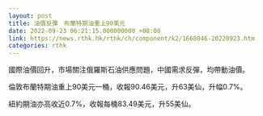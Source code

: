 ```yaml
---
layout: post
title: 油價反彈　布蘭特期油重上90美元
date: 2022-09-23 06:21:15.000000000 +08:00
link: https://news.rthk.hk/rthk/ch/component/k2/1668046-20220923.htm
categories: rthk
---
```


國際油價回升，市場關注俄羅斯石油供應問題，中國需求反彈，均帶動油價。

倫敦布蘭特期油重上90美元一桶，收報90.46美元，升63美仙，升幅0.7%。

紐約期油亦高收近0.7%，收報每桶83.49美元，升55美仙。
